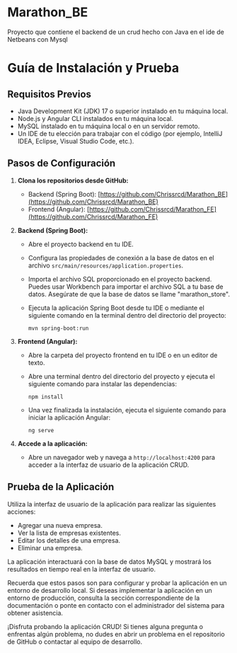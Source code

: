 # Marathon_BE
 Proyecto que contiene el backend de un crud hecho con Java en el ide de Netbeans con Mysql
 
 # Guía de Instalación y Prueba

## Requisitos Previos
- Java Development Kit (JDK) 17 o superior instalado en tu máquina local.
- Node.js y Angular CLI instalados en tu máquina local.
- MySQL instalado en tu máquina local o en un servidor remoto.
- Un IDE de tu elección para trabajar con el código (por ejemplo, IntelliJ IDEA, Eclipse, Visual Studio Code, etc.).

## Pasos de Configuración

1. **Clona los repositorios desde GitHub:**

   - Backend (Spring Boot): [https://github.com/Chrissrcd/Marathon_BE](https://github.com/Chrissrcd/Marathon_BE)
   - Frontend (Angular): [https://github.com/Chrissrcd/Marathon_FE](https://github.com/Chrissrcd/Marathon_FE)

2. **Backend (Spring Boot):**

   - Abre el proyecto backend en tu IDE.
   - Configura las propiedades de conexión a la base de datos en el archivo `src/main/resources/application.properties`.
   - Importa el archivo SQL proporcionado en el proyecto backend. Puedes usar Workbench para importar el archivo SQL a tu base de datos. Asegúrate de que la base de datos se llame "marathon_store".
   - Ejecuta la aplicación Spring Boot desde tu IDE o mediante el siguiente comando en la terminal dentro del directorio del proyecto:

     ```
     mvn spring-boot:run
     ```

3. **Frontend (Angular):**

   - Abre la carpeta del proyecto frontend en tu IDE o en un editor de texto.
   - Abre una terminal dentro del directorio del proyecto y ejecuta el siguiente comando para instalar las dependencias:

     ```
     npm install
     ```

   - Una vez finalizada la instalación, ejecuta el siguiente comando para iniciar la aplicación Angular:

     ```
     ng serve
     ```

4. **Accede a la aplicación:**

   - Abre un navegador web y navega a `http://localhost:4200` para acceder a la interfaz de usuario de la aplicación CRUD.

## Prueba de la Aplicación

Utiliza la interfaz de usuario de la aplicación para realizar las siguientes acciones:

- Agregar una nueva empresa.
- Ver la lista de empresas existentes.
- Editar los detalles de una empresa.
- Eliminar una empresa.

La aplicación interactuará con la base de datos MySQL y mostrará los resultados en tiempo real en la interfaz de usuario.

Recuerda que estos pasos son para configurar y probar la aplicación en un entorno de desarrollo local. Si deseas implementar la aplicación en un entorno de producción, consulta la sección correspondiente de la documentación o ponte en contacto con el administrador del sistema para obtener asistencia.

¡Disfruta probando la aplicación CRUD! Si tienes alguna pregunta o enfrentas algún problema, no dudes en abrir un problema en el repositorio de GitHub o contactar al equipo de desarrollo.



